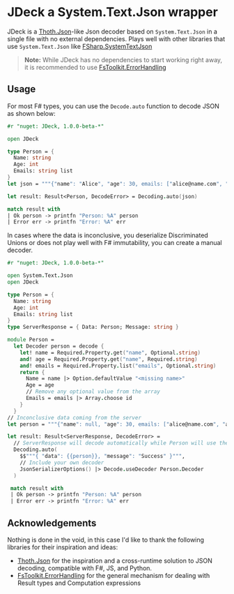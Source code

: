 # JDeck a System.Text.Json wrapper

JDeck is a  [Thoth.Json]-like Json decoder based on `System.Text.Json` in a single file with no external
dependencies. Plays well with other libraries that use `System.Text.Json` like [FSharp.SystemTextJson]

> **Note:** While JDeck has no dependencies to start working right away, it is recommended to
> use [FsToolkit.ErrorHandling]

## Usage

For most F# types, you can use the `Decode.auto` function to decode JSON as shown below:

```fsharp
#r "nuget: JDeck, 1.0.0-beta-*"

open JDeck

type Person = {
  Name: string
  Age: int
  Emails: string list
}
let json = """{"name": "Alice", "age": 30, emails: ["alice@name.com", "alice@age.com"] }"""

let result: Result<Person, DecodeError> = Decoding.auto(json)

match result with
| Ok person -> printfn "Person: %A" person
| Error err -> printfn "Error: %A" err
```

In cases where the data is inconclusive, you deserialize Discriminated Unions or does not play well with F# immutability, you can create a manual decoder.

```fsharp
#r "nuget: JDeck, 1.0.0-beta-*"

open System.Text.Json
open JDeck

type Person = {
  Name: string
  Age: int
  Emails: string list
}
type ServerResponse = { Data: Person; Message: string }

module Person =
  let Decoder person = decode {
    let! name = Required.Property.get("name", Optional.string)
    and! age = Required.Property.get("name", Required.string)
    and! emails = Required.Property.list("emails", Optional.string)
    return {
      Name = name |> Option.defaultValue "<missing name>"
      Age = age
      // Remove any optional value from the array
      Emails = emails |> Array.choose id
    }
  }
// Inconclusive data coming from the server
let person = """{"name": null, "age": 30, emails: ["alice@name.com", "alice@age.com", null] }"""

let result: Result<ServerResponse, DecodeError> =
  // ServerResponse will decode automatically while Person will use the custom decoder
  Decoding.auto(
    $$"""{ "data": {{person}}, "message": "Success" }""",
    // Include your own decoder
    JsonSerializerOptions() |> Decode.useDecoder Person.Decoder
  )

 match result with
 | Ok person -> printfn "Person: %A" person
 | Error err -> printfn "Error: %A" err
```


## Acknowledgements

Nothing is done in the void, in this case I'd like to thank the following libraries for their inspiration and ideas:

- [Thoth.Json] for the inspiration and a cross-runtime solution to JSON decoding, compatible with F#, JS, and Python.
- [FsToolkit.ErrorHandling] for the general mechanism for dealing with Result types and Computation expressions

[Thoth.Json]: https://github.com/thoth-org/Thoth.Json
[FSharp.SystemTextJson]: https://github.com/Tarmil/FSharp.SystemTextJson
[FsToolkit.ErrorHandling]: https://github.com/demystifyfp/FsToolkit.ErrorHandling
